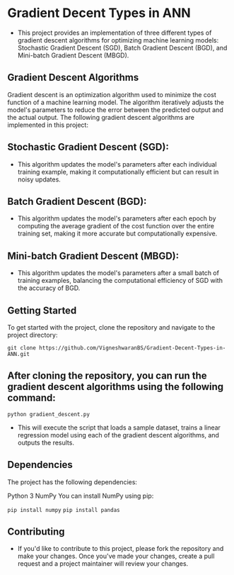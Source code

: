 # Gradient Decent Types in ANN

- This project provides an implementation of three different types of gradient descent algorithms for optimizing machine learning models: Stochastic Gradient Descent (SGD), Batch Gradient Descent (BGD), and Mini-batch Gradient Descent (MBGD).

## Gradient Descent Algorithms
Gradient descent is an optimization algorithm used to minimize the cost function of a machine learning model. The algorithm iteratively adjusts the model's parameters to reduce the error between the predicted output and the actual output. The following gradient descent algorithms are implemented in this project:

## Stochastic Gradient Descent (SGD): 
- This algorithm updates the model's parameters after each individual training example, making it computationally efficient but can result in noisy updates.


## Batch Gradient Descent (BGD): 
- This algorithm updates the model's parameters after each epoch by computing the average gradient of the cost function over the entire training set, making it more accurate but computationally expensive.


## Mini-batch Gradient Descent (MBGD): 
- This algorithm updates the model's parameters after a small batch of training examples, balancing the computational efficiency of SGD with the accuracy of BGD.


## Getting Started
To get started with the project, clone the repository and navigate to the project directory:

``
git clone https://github.com/VigneshwaranBS/Gradient-Decent-Types-in-ANN.git
``
## After cloning the repository, you can run the gradient descent algorithms using the following command:
``
python gradient_descent.py
``

- This will execute the script that loads a sample dataset, trains a linear regression model using each of the gradient descent algorithms, and outputs the results.

## Dependencies
The project has the following dependencies:

Python 3 
NumPy
You can install NumPy using pip:

``
pip install numpy
``
``
pip install pandas
``

## Contributing
- If you'd like to contribute to this project, please fork the repository and make your changes. Once you've made your changes, create a pull request and a project maintainer will review your changes.
